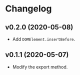 # Changelog

## v0.2.0 (2020-05-08)

+ Add `DOMElement.insertBefore`.

## v0.1.1 (2020-05-07)

+ Modify the export method.
